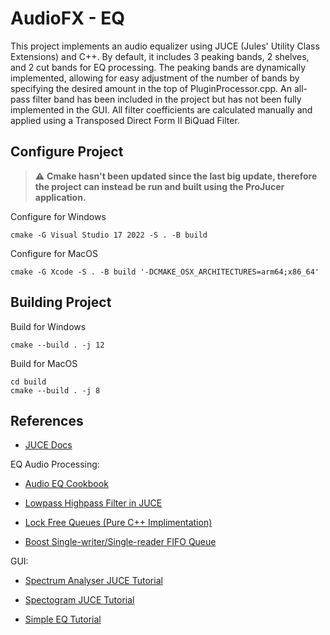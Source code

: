 # AudioFX - EQ

This project implements an audio equalizer using JUCE (Jules' Utility Class Extensions) and C++. By default, it includes 3 peaking bands, 2 shelves, and 2 cut bands for EQ processing. The peaking bands are dynamically implemented, allowing for easy adjustment of the number of bands by specifying the desired amount in the top of PluginProcessor.cpp. An all-pass filter band has been included in the project but has not been fully implemented in the GUI. All filter coefficients are calculated manually and applied using a Transposed Direct Form II BiQuad Filter.

## Configure Project

> :warning: **Cmake hasn't been updated since the last big update, therefore the project can instead be run and built using the ProJucer application.**

Configure for Windows
```console
cmake -G Visual Studio 17 2022 -S . -B build
```

Configure for MacOS
```console
cmake -G Xcode -S . -B build '-DCMAKE_OSX_ARCHITECTURES=arm64;x86_64'
```

## Building Project

Build for Windows
```console
cmake --build . -j 12
```

Build for MacOS
```console
cd build
cmake --build . -j 8
```

## References

- [JUCE Docs](https://docs.juce.com/)

EQ Audio Processing:

- [Audio EQ Cookbook](https://webaudio.github.io/Audio-EQ-Cookbook/audio-eq-cookbook.html)

- [Lowpass Highpass Filter in JUCE](https://thewolfsound.com/lowpass-highpass-filter-plugin-with-juce/)

- [Lock Free Queues (Pure C++ Implimentation)](https://jbseg.medium.com/lock-free-queues-e48de693654b)

- [Boost Single-writer/Single-reader FIFO Queue](https://www.boost.org/doc/libs/1_53_0/doc/html/boost/lockfree/spsc_queue.html)

GUI:

- [Spectrum Analyser JUCE Tutorial](https://docs.juce.com/master/tutorial_spectrum_analyser.html)

- [Spectogram JUCE Tutorial](https://docs.juce.com/master/tutorial_simple_fft.html)

- [Simple EQ Tutorial](https://www.youtube.com/watch?v=i_Iq4_Kd7Rc&ab_channel=freeCodeCamp.org)
